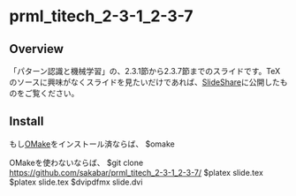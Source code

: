 prml_titech_2-3-1_2-3-7
=======================

## Overview
「パターン認識と機械学習」の、2.3.1節から2.3.7節までのスライドです。TeXのソースに興味がなくスライドを見たいだけであれば、[SlideShare](http://www.slideshare.net/takafumisakakibara75/slide-41820194 "SlideShare")に公開したものをご覧ください。

## Install
もし[OMake](http://omake.metaprl.org/index.html "OMake")をインストール済ならば、
    $omake

OMakeを使わないならば、
    $git clone https://github.com/sakabar/prml_titech_2-3-1_2-3-7/
    $platex slide.tex
    $platex slide.tex
    $dvipdfmx slide.dvi
